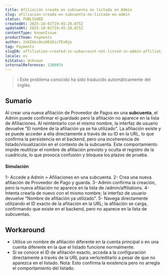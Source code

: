 ```yaml
---
title: Afiliación creada en subcuenta no listada en Admin
slug: afiliacion-creada-en-subcuenta-no-listada-en-admin
status: PUBLISHED
createdAt: 2025-10-01T19:45:28.875Z
updatedAt: 2025-10-01T19:45:28.875Z
contentType: knownIssue
productTeam: Payments
author: 2mXZkbi0oi061KicTExNjo
tag: Payments
slugEN: affiliation-created-in-subaccount-not-listed-in-admin-affiliation-name-is-already-used-on-retry
locale: es
kiStatus: Unknown
internalReference: 1300974
---
```


>ℹ️ Este problema conocido ha sido traducido automáticamente del inglés.

## Sumario


Al crear una nueva afiliación de Proveedor de Pagos en una **subcuenta**, el Admin puede confirmar el guardado pero la afiliación no aparece en la lista de Afiliaciones. Al reintentarlo con el mismo nombre, la interfaz de usuario devuelve "El nombre de la afiliación ya se ha utilizado".
La afiliación existe y se puede acceder a ella directamente a través de su ID en la URL, lo que confirma la persistencia en el backend, pero una incoherencia de listado/visualización en el contexto de la subcuenta.
Este comportamiento impide reutilizar el nombre de afiliación previsto y oculta el registro de la cuadrícula, lo que provoca confusión y bloquea los plazos de prueba.


#### Simulación


1- Accede a Admin > Afiliaciones en una subcuenta.
2- Crea una nueva afiliación de Proveedor de Pago y guarda.
3- Admin confirma la creación, pero la nueva afiliación no aparece en la lista de /admin/affiliations.
4- Intenta crearla de nuevo con el mismo nombre; la interfaz de usuario devuelve "Nombre de afiliación ya utilizado".
5- Navega directamente utilizando el ID exacto de la afiliación en la URL; la afiliación se carga, confirmando que existe en el backend, pero no aparece en la lista de subcuentas.

## Workaround



- Utilice un nombre de afiliación diferente en la cuenta principal o en una cuenta diferente en la que el listado funcione normalmente.
- Si se conoce el ID de afiliación exacto, acceda a la configuración directamente a través de la URL para verlo/editarlo a pesar de que no aparezca en el listado. Nota: Esto confirma la existencia pero no arregla el comportamiento del listado.



